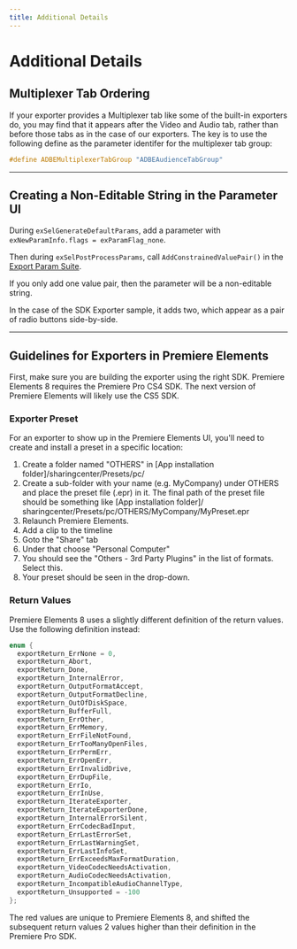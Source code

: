 ```yaml
---
title: Additional Details
---
```

# Additional Details

## Multiplexer Tab Ordering

If your exporter provides a Multiplexer tab like some of the built-in exporters do, you may find that it appears after the Video and Audio tab, rather than before those tabs as in the case of our exporters. The key is to use the following define as the parameter identifer for the multiplexer tab group:

```cpp
#define ADBEMultiplexerTabGroup "ADBEAudienceTabGroup"
```

---

## Creating a Non-Editable String in the Parameter UI

During `exSelGenerateDefaultParams`, add a parameter with `exNewParamInfo.flags = exParamFlag_none`.

Then during `exSelPostProcessParams`, call `AddConstrainedValuePair()` in the [Export Param Suite](suites.md#export-param-suite).

If you only add one value pair, then the parameter will be a non-editable string.

In the case of the SDK Exporter sample, it adds two, which appear as a pair of radio buttons side-by-side.

---

## Guidelines for Exporters in Premiere Elements

First, make sure you are building the exporter using the right SDK. Premiere Elements 8 requires the Premiere Pro CS4 SDK. The next version of Premiere Elements will likely use the CS5 SDK.

### Exporter Preset

For an exporter to show up in the Premiere Elements UI, you'll need to create and install a preset in a specific location:

1. Create a folder named "OTHERS" in [App installation folder]/sharingcenter/Presets/pc/
2. Create a sub-folder with your name (e.g. MyCompany) under OTHERS and place the preset file (.epr) in it. The final path of the preset file should be something like [App installation folder]/ sharingcenter/Presets/pc/OTHERS/MyCompany/MyPreset.epr
3. Relaunch Premiere Elements.
4. Add a clip to the timeline
5. Goto the "Share" tab
6. Under that choose "Personal Computer"
7. You should see the "Others - 3rd Party Plugins" in the list of formats. Select this.
8. Your preset should be seen in the drop-down.

### Return Values

Premiere Elements 8 uses a slightly different definition of the return values. Use the following definition instead:

```cpp
enum {
  exportReturn_ErrNone = 0,
  exportReturn_Abort,
  exportReturn_Done,
  exportReturn_InternalError,
  exportReturn_OutputFormatAccept,
  exportReturn_OutputFormatDecline,
  exportReturn_OutOfDiskSpace,
  exportReturn_BufferFull,
  exportReturn_ErrOther,
  exportReturn_ErrMemory,
  exportReturn_ErrFileNotFound,
  exportReturn_ErrTooManyOpenFiles,
  exportReturn_ErrPermErr,
  exportReturn_ErrOpenErr,
  exportReturn_ErrInvalidDrive,
  exportReturn_ErrDupFile,
  exportReturn_ErrIo,
  exportReturn_ErrInUse,
  exportReturn_IterateExporter,
  exportReturn_IterateExporterDone,
  exportReturn_InternalErrorSilent,
  exportReturn_ErrCodecBadInput,
  exportReturn_ErrLastErrorSet,
  exportReturn_ErrLastWarningSet,
  exportReturn_ErrLastInfoSet,
  exportReturn_ErrExceedsMaxFormatDuration,
  exportReturn_VideoCodecNeedsActivation,
  exportReturn_AudioCodecNeedsActivation,
  exportReturn_IncompatibleAudioChannelType,
  exportReturn_Unsupported = -100
};
```

The red values are unique to Premiere Elements 8, and shifted the subsequent return values 2 values higher than their definition in the Premiere Pro SDK.

